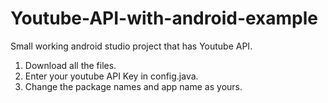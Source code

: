 # Youtube-API-with-android-example
Small working android studio project that has Youtube API.


1. Download all the files.
2. Enter your youtube API Key in config.java.
3. Change the package names and app name as yours.

